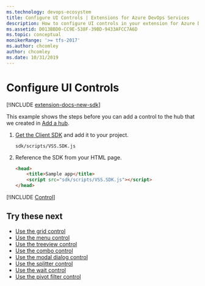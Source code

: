 ```yaml
---
ms.technology: devops-ecosystem
title: Configure UI Controls | Extensions for Azure DevOps Services
description: How to configure UI controls in your extension for Azure DevOps Services.
ms.assetid: D013BBD0-CC9E-538F-39BD-9433AFCC7A6D
ms.topic: conceptual
monikerRange: '>= tfs-2017'
ms.author: chcomley
author: chcomley
ms.date: 10/31/2019
---
```


# Configure UI Controls

[!INCLUDE [extension-docs-new-sdk](../../../includes/extension-docs-new-sdk.md)]

This example shows the steps before you can add a control to the hub that we created in [Add a hub](../add-hub.md).

1.  [Get the Client SDK](https://github.com/Microsoft/vss-sdk) and add it to your project.

    ```
    sdk/scripts/VSS.SDK.js
    ```

2.  Reference the SDK from your HTML page.

    ```html
    <head>
    	<title>Sample app</title>
    	<script src="sdk/scripts/VSS.SDK.js"></script>
    </head>
    ```

[!INCLUDE [Control](../../includes/procedures/use-a-control-js.md)]

## Try these next

* [Use the grid control](./grido.md)
* [Use the menu control](./menubaro.md)
* [Use the treeview control](./treeviewo.md)
* [Use the combo control](./comboo.md)
* [Use the modal dialog control](./modaldialogo.md)
* [Use the splitter control](./splittero.md)
* [Use the wait control](./waitcontrolo.md)
* [Use the pivot filter control](./pivotfiltero.md)
